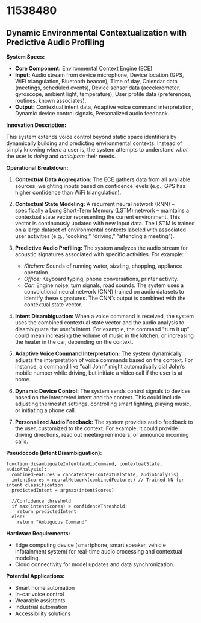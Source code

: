 # 11538480

## Dynamic Environmental Contextualization with Predictive Audio Profiling

**System Specs:**

*   **Core Component:** Environmental Context Engine (ECE)
*   **Input:** Audio stream from device microphone, Device location (GPS, WiFi triangulation, Bluetooth beacon), Time of day, Calendar data (meetings, scheduled events), Device sensor data (accelerometer, gyroscope, ambient light, temperature), User profile data (preferences, routines, known associates).
*   **Output:** Contextual intent data, Adaptive voice command interpretation, Dynamic device control signals, Personalized audio feedback.

**Innovation Description:**

This system extends voice control beyond static space identifiers by dynamically building and predicting environmental contexts. Instead of simply knowing *where* a user is, the system attempts to understand *what* the user is *doing* and *anticipate* their needs.

**Operational Breakdown:**

1.  **Contextual Data Aggregation:** The ECE gathers data from all available sources, weighting inputs based on confidence levels (e.g., GPS has higher confidence than WiFi triangulation).

2.  **Contextual State Modeling:**  A recurrent neural network (RNN) – specifically a Long Short-Term Memory (LSTM) network – maintains a contextual state vector representing the current environment. This vector is continuously updated with new input data.  The LSTM is trained on a large dataset of environmental contexts labeled with associated user activities (e.g., “cooking,” “driving,” “attending a meeting”).

3.  **Predictive Audio Profiling:** The system analyzes the audio stream for acoustic signatures associated with specific activities. For example:
    *   *Kitchen:* Sounds of running water, sizzling, chopping, appliance operation.
    *   *Office:* Keyboard typing, phone conversations, printer activity.
    *   *Car:* Engine noise, turn signals, road sounds.
    The system uses a convolutional neural network (CNN) trained on audio datasets to identify these signatures.  The CNN’s output is combined with the contextual state vector.

4.  **Intent Disambiguation:** When a voice command is received, the system uses the combined contextual state vector and the audio analysis to disambiguate the user's intent.  For example, the command "turn it up" could mean increasing the volume of music in the kitchen, or increasing the heater in the car, depending on the context.

5.  **Adaptive Voice Command Interpretation:** The system dynamically adjusts the interpretation of voice commands based on the context.  For instance, a command like "call John" might automatically dial John’s mobile number while driving, but initiate a video call if the user is at home.

6.  **Dynamic Device Control:** The system sends control signals to devices based on the interpreted intent and the context.  This could include adjusting thermostat settings, controlling smart lighting, playing music, or initiating a phone call.

7.  **Personalized Audio Feedback:**  The system provides audio feedback to the user, customized to the context.  For example, it could provide driving directions, read out meeting reminders, or announce incoming calls.

**Pseudocode (Intent Disambiguation):**

```
function disambiguateIntent(audioCommand, contextualState, audioAnalysis):
  combinedFeatures = concatenate(contextualState, audioAnalysis)
  intentScores = neuralNetwork(combinedFeatures) // Trained NN for intent classification
  predictedIntent = argmax(intentScores)

  //Confidence threshold
  if max(intentScores) > confidenceThreshold:
    return predictedIntent
  else:
    return "Ambiguous Command"
```

**Hardware Requirements:**

*   Edge computing device (smartphone, smart speaker, vehicle infotainment system) for real-time audio processing and contextual modeling.
*   Cloud connectivity for model updates and data synchronization.

**Potential Applications:**

*   Smart home automation
*   In-car voice control
*   Wearable assistants
*   Industrial automation
*   Accessibility solutions